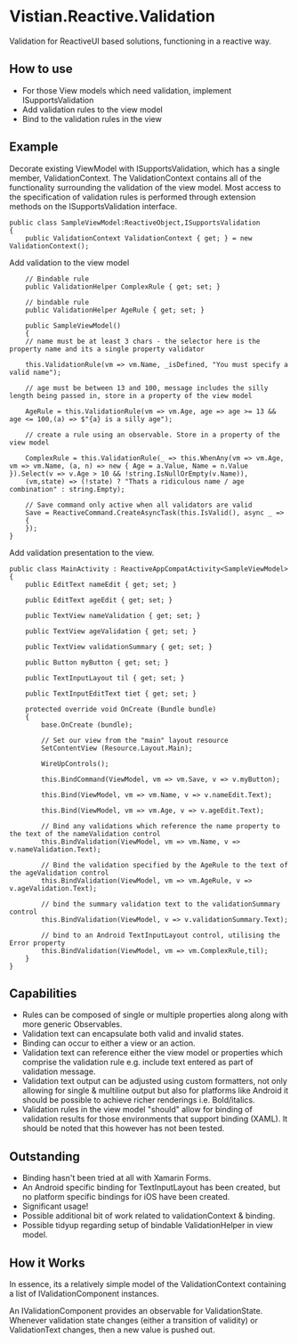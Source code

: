 ﻿# Vistian.Reactive.Validation

Validation for ReactiveUI based solutions, functioning in a reactive way.

## How to use

* For those View models which need validation, implement ISupportsValidation
* Add validation rules to the view model
* Bind to the validation rules in the view

## Example
Decorate existing ViewModel with ISupportsValidation, which has a single member, ValidationContext. The ValidationContext contains all of the functionality surrounding the validation of the view model.  Most access to the specification of validation rules is performed through extension methods on the ISupportsValidation interface.

``` 
public class SampleViewModel:ReactiveObject,ISupportsValidation
{
    public ValidationContext ValidationContext { get; } = new ValidationContext();

```

Add validation to the view model

```
    // Bindable rule
    public ValidationHelper ComplexRule { get; set; }

    // bindable rule
    public ValidationHelper AgeRule { get; set; }

    public SampleViewModel()
    {
    // name must be at least 3 chars - the selector here is the property name and its a single property validator

    this.ValidationRule(vm => vm.Name, _isDefined, "You must specify a valid name");

    // age must be between 13 and 100, message includes the silly length being passed in, store in a property of the view model

    AgeRule = this.ValidationRule(vm => vm.Age, age => age >= 13 && age <= 100,(a) => $"{a} is a silly age");

    // create a rule using an observable. Store in a property of the view model

    ComplexRule = this.ValidationRule(_ => this.WhenAny(vm => vm.Age, vm => vm.Name, (a, n) => new { Age = a.Value, Name = n.Value }).Select(v => v.Age > 10 && !string.IsNullOrEmpty(v.Name)),
    (vm,state) => (!state) ? "Thats a ridiculous name / age combination" : string.Empty);

    // Save command only active when all validators are valid
    Save = ReactiveCommand.CreateAsyncTask(this.IsValid(), async _ =>
    {
    });
}

```

Add validation presentation to the view.

```
public class MainActivity : ReactiveAppCompatActivity<SampleViewModel>
{
    public EditText nameEdit { get; set; }

    public EditText ageEdit { get; set; }

    public TextView nameValidation { get; set; }

    public TextView ageValidation { get; set; }

    public TextView validationSummary { get; set; }

    public Button myButton { get; set; }

    public TextInputLayout til { get; set; }

    public TextInputEditText tiet { get; set; }

    protected override void OnCreate (Bundle bundle)
    {
        base.OnCreate (bundle);

        // Set our view from the "main" layout resource
        SetContentView (Resource.Layout.Main);

        WireUpControls();

        this.BindCommand(ViewModel, vm => vm.Save, v => v.myButton);

        this.Bind(ViewModel, vm => vm.Name, v => v.nameEdit.Text);

        this.Bind(ViewModel, vm => vm.Age, v => v.ageEdit.Text);

        // Bind any validations which reference the name property to the text of the nameValidation control
        this.BindValidation(ViewModel, vm => vm.Name, v => v.nameValidation.Text);

        // Bind the validation specified by the AgeRule to the text of the ageValidation control
        this.BindValidation(ViewModel, vm => vm.AgeRule, v => v.ageValidation.Text);

        // bind the summary validation text to the validationSummary control
        this.BindValidation(ViewModel, v => v.validationSummary.Text);

        // bind to an Android TextInputLayout control, utilising the Error property
        this.BindValidation(ViewModel, vm => vm.ComplexRule,til);
    }
}

```

## Capabilities

* Rules can be composed of single or multiple properties along along with more generic Observables.
* Validation text can encapsulate both valid and invalid states.
* Binding can occur to either a view or an action.
* Validation text can reference either the view model or properties which comprise the validation rule e.g. include text entered as part of validation message.
* Validation text output can be adjusted using custom formatters, not only allowing for single & multiline output but also for platforms like Android it should be possible to achieve richer renderings i.e. Bold/italics.
* Validation rules in the view model "should" allow for binding of validation results for those environments that support binding (XAML). It should be noted that this however has not been tested.

## Outstanding

* Binding hasn't been tried at all with Xamarin Forms.
* An Android specific binding for TextInputLayout has been created, but no platform specific bindings for iOS have been created.
* Significant usage!
* Possible additional bit of work related to validationContext & binding.
* Possible tidyup regarding setup of bindable ValidationHelper in view model.

## How it Works
In essence, its a relatively simple model of the ValidationContext containing a list of IValidationComponent instances. 

An IValidationComponent provides an observable for ValidationState. Whenever validation state changes (either a transition of validity) or ValidationText changes, then a new value is pushed out.


